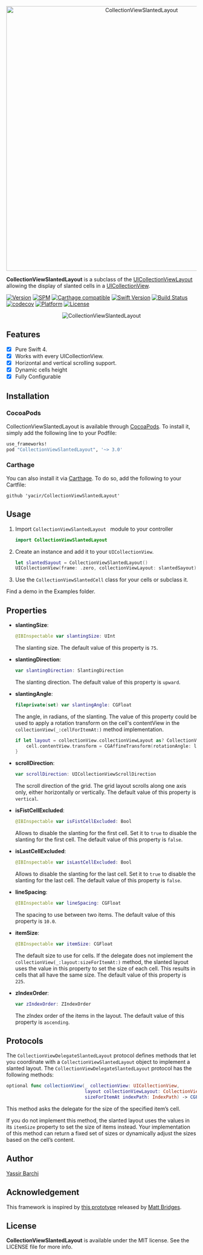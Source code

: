 <p align="center">
    <img src="https://cdn.rawgit.com/yacir/CollectionViewSlantedLayout/3b5e08c1/Resources/SlantedLayout.svg" alt="CollectionViewSlantedLayout" title="CollectionViewSlantedLayout" width="700"/>
</p>

**CollectionViewSlantedLayout** is a subclass of the [UICollectionViewLayout](https://developer.apple.com/documentation/uikit/uicollectionviewlayout) allowing the display of slanted cells in a [UICollectionView](https://developer.apple.com/documentation/uikit/uicollectionview).


[![Version](https://img.shields.io/cocoapods/v/CollectionViewSlantedLayout.svg?style=flat)](http://cocoapods.org/pods/CollectionViewSlantedLayout)
[![SPM](https://img.shields.io/badge/SPM-ready-orange.svg)]()
[![Carthage compatible](https://img.shields.io/badge/Carthage-compatible-4BC51D.svg?style=flat)](https://github.com/Carthage/Carthage)
[![Swift Version](https://img.shields.io/badge/Swift-4.0-orange.svg)]()
[![Build Status](https://travis-ci.org/yacir/CollectionViewSlantedLayout.svg?branch=master)](https://travis-ci.org/yacir/CollectionViewSlantedLayout)
[![codecov](https://codecov.io/gh/yacir/CollectionViewSlantedLayout/branch/master/graph/badge.svg)](https://codecov.io/gh/yacir/CollectionViewSlantedLayout)
[![Platform](https://img.shields.io/cocoapods/p/YBSlantedCollectionViewLayout.svg?style=flat)](http://cocoapods.org/pods/CollectionViewSlantedLayout)
[![License](https://img.shields.io/cocoapods/l/YBSlantedCollectionViewLayout.svg?style=flat)](http://cocoapods.org/pods/CollectionViewSlantedLayout)


<p align="center">
  	<img src="https://user-images.githubusercontent.com/2587473/34458447-9f434c8a-edd3-11e7-98b7-f32b4284268d.gif" alt="CollectionViewSlantedLayout" title="CollectionViewSlantedLayout"> 
</p>

## Features
- [x] Pure Swift 4.
- [x] Works with every UICollectionView.
- [x] Horizontal and vertical scrolling support.
- [x] Dynamic cells height
- [x] Fully Configurable

## Installation

### CocoaPods
CollectionViewSlantedLayout is available through [CocoaPods](http://cocoapods.org). To install
it, simply add the following line to your Podfile:

```ruby
use_frameworks!
pod "CollectionViewSlantedLayout", '~> 3.0'
```

### Carthage

You can also install it via [Carthage](https://github.com/Carthage/Carthage). To do so, add the following to your Cartfile:

```terminal
github 'yacir/CollectionViewSlantedLayout'
```

## Usage

1. Import `CollectionViewSlantedLayout ` module to your controller

    ```swift
    import CollectionViewSlantedLayout
    ```
    
2. Create an instance and add it to your `UICollectionView`.

    ```swift
	let slantedSayout = CollectionViewSlantedLayout()
	UICollectionView(frame: .zero, collectionViewLayout: slantedSayout)
    ```
    
3. Use the `CollectionViewSlantedCell` class for your cells or subclass it.


Find a demo in the Examples folder.

## Properties

- **slantingSize**:

	```swift
	@IBInspectable var slantingSize: UInt
	```
	The slanting size. The default value of this property is `75`.

- **slantingDirection**:
	
	```swift
	var slantingDirection: SlantingDirection
	```
	The slanting direction. The default value of this property is `upward`.
	
- **slantingAngle**:

	```swift
	fileprivate(set) var slantingAngle: CGFloat
	```
	The angle, in radians, of the slanting. The value of this property could be used to apply a rotation transform on the cell's contentView in the `collectionView(_:cellForItemAt:)` method implementation.
	     
	```swift
	if let layout = collectionView.collectionViewLayout as? CollectionViewSlantedLayout {
		cell.contentView.transform = CGAffineTransform(rotationAngle: layout.rotationAngle)
	}
	```
- **scrollDirection**:
	
	```swift
	var scrollDirection: UICollectionViewScrollDirection
	```
	The scroll direction of the grid. The grid layout scrolls along one axis only, either horizontally or vertically. The default value of this property is `vertical`.
	
- **isFistCellExcluded**:
	
	```swift
	@IBInspectable var isFistCellExcluded: Bool
	```
	Allows to disable the slanting for the first cell. Set it to `true` to disable the slanting for the first cell. The default value of this property is `false`.
	
- **isLastCellExcluded**:
	
	```swift
	@IBInspectable var isLastCellExcluded: Bool
	```
	Allows to disable the slanting for the last cell. Set it to `true` to disable the slanting for the last cell. The default value of this property is `false`.
	
- **lineSpacing**:
	
	```swift
	@IBInspectable var lineSpacing: CGFloat
	```
	The spacing to use between two items. The default value of this property is `10.0`.
	
- **itemSize**:
	
	```swift
	@IBInspectable var itemSize: CGFloat
	```
	The default size to use for cells. If the delegate does not implement the `collectionView(_:layout:sizeForItemAt:)` method, the slanted layout uses the value in this property to set the size of each cell. This results in cells that all have the same size. The default value of this property is `225`.
	
- **zIndexOrder**:
	
	```swift
	var zIndexOrder: ZIndexOrder
	```
	The zIndex order of the items in the layout. The default value of this property is `ascending`.

	
## Protocols

The `CollectionViewDelegateSlantedLayout` protocol defines methods that let you coordinate with a `CollectionViewSlantedLayout` object to implement a slanted layout. The `CollectionViewDelegateSlantedLayout` protocol has the following methods:

```swift
optional func collectionView(_ collectionView: UICollectionView,
                             layout collectionViewLayout: CollectionViewSlantedLayout,
                             sizeForItemAt indexPath: IndexPath) -> CGFloat
```

This method asks the delegate for the size of the specified item’s cell.
     
If you do not implement this method, the slanted layout uses the values in its `itemSize` property to set the size of items instead. Your implementation of this method can return a fixed set of sizes or dynamically adjust the sizes based on the cell’s content.

## Author

[Yassir Barchi](https://yassir.fr)

## Acknowledgement

This framework is inspired by [this prototype](https://dribbble.com/shots/1727594-Slanted-Table-Cells-With-Parallax?_=1456679145403) released by [Matt Bridges](https://dribbble.com/rrridges).


## License

**CollectionViewSlantedLayout** is available under the MIT license. See the LICENSE file for more info.
